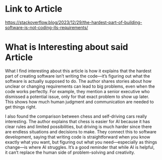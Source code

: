 # Link to Article 
https://stackoverflow.blog/2023/12/29/the-hardest-part-of-building-software-is-not-coding-its-requirements/

# What is Interesting about said Article
What I find interesting about this article is how it explains that the hardest part of creating software isn’t writing the code—it’s figuring out what the software is actually supposed to do. The author shares stories about how unclear or changing requirements can lead to big problems, even when the code works perfectly. For example, they mention a senior executive who dismissed a potential issue, only for that exact problem to show up later. This shows how much human judgment and communication are needed to get things right.

I also found the comparison between chess and self-driving cars really interesting. The author explains that chess is easier for AI because it has clear rules and limited possibilities, but driving is much harder since there are endless situations and decisions to make. They connect this to software development, saying that writing code is straightforward when you know exactly what you want, but figuring out what you need—especially as things change—is where AI struggles. It’s a good reminder that while AI is helpful, it can’t replace the human side of problem-solving and creativity.


